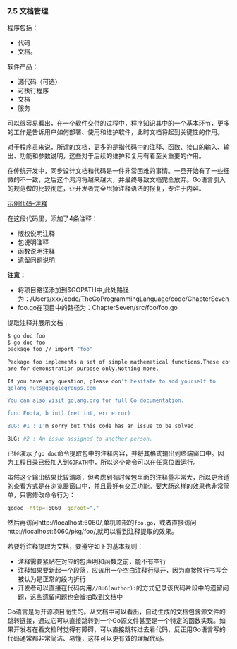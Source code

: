 ### 7.5 文档管理
程序包括：
* 代码
* 文档。

软件产品：
* 源代码（可选）
* 可执行程序
* 文档
* 服务

可以很容易看出，在一个软件交付的过程中，程序知识其中的一个基本环节，更多的工作是告诉用户如何部署、使用和维护软件，此时文档将起到关键性的作用。

对于程序员来说，所谓的文档，更多的是指代码中的注释、函数、接口的输入、输出、功能和参数说明，这些对于后续的维护和复用有着至关重要的作用。

在传统开发中，同步设计文档和代码是一件非常困难的事情。一旦开始有了一些细微的不一致，之后这个鸿沟将越来越大，并最终导致文档完全放弃。Go语言引入的规范做的比较彻底，让开发者完全甩掉注释语法的报复，专注于内容。

[示例代码-注释](https://github.com/Lynn--/TheGoProgrammingLanguage/blob/master/code/ChapterSeven/src/foo/foo.go)

在这段代码里，添加了4条注释：
* 版权说明注释
* 包说明注释
* 函数说明注释
* 遗留问题说明

**注意：**
* 将项目路径添加到$GOPATH中,此处路径为：/Users/xxx/code/TheGoProgrammingLanguage/code/ChapterSeven
* foo.go在项目中的路径为：ChapterSeven/src/foo/foo.go

提取注释并展示文档：
```bash
$ go doc foo
$ go doc foo
package foo // import "foo"

Package foo implements a set of simple mathematical functions.These comments
are for demonstration purpose only.Nothing more.

If you have any question, please don't hesitate to add yourself to
golang-nuts@googlegroups.com

You can also visit golang.org for full Go documentation.

func Foo(a, b int) (ret int, err error)

BUG: #1 : I'm sorry but this code has an issue to be solved.

BUG: #2 : An issue assigned to another person.
```

已经演示了`go doc`命令提取包中的注释内容，并将其格式输出到终端窗口中。因为工程目录已经加入到`GOPATH`中，所以这个命令可以在任意位置运行。

虽然这个输出结果比较清晰，但考虑到有时候包里面的注释量非常大，所以更合适的查看方式是在浏览器窗口中，并且最好有交互功能。要大肠这样的效果也非常简单，只需修改命令行为：
```bash
godoc -http=:6060 -goroot="."
```
然后再访问http://localhost:6060/,单机顶部的`foo.go`，或者直接访问http://localhost:6060/pkg/foo/,就可以看到注释提取的效果。

若要将注释提取为文档，要遵守如下的基本规则：
* 注释需要紧贴在对应的包声明和函数之前，能不有空行
* 注释如果要新起一个段落，应该用一个空白注释行隔开，因为直接换行书写会被认为是正常的段内折行
* 开发者可以直接在代码内用`//BUG(author):`的方式记录该代码片段中的遗留问题，这些遗留问题也会被抽取到文档中

Go语言是为开源项目而生的。从文档中可以看出，自动生成的文档包含源文件的跳转链接，通过它可以直接跳转到一个Go源文件甚至是一个特定的函数实现。如果开发者在看文档时觉得有障碍，可以直接跳转过去看代码，反正用Go语言写的代码通常都非常简洁、易懂，这样可以更有效的理解代码。
